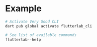 # Example

```sh
# Activate Very Good CLI
dart pub global activate flutterlab_cli

# See list of available commands
flutterlab--help
```
